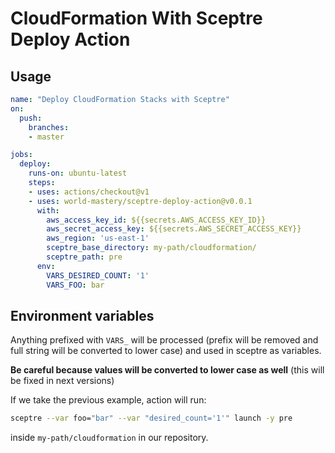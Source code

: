# CloudFormation With Sceptre Deploy Action


## Usage
```yaml
name: "Deploy CloudFormation Stacks with Sceptre"
on: 
  push:
    branches:
    - master

jobs:
  deploy:
    runs-on: ubuntu-latest
    steps:
    - uses: actions/checkout@v1
    - uses: world-mastery/sceptre-deploy-action@v0.0.1
      with:
        aws_access_key_id: ${{secrets.AWS_ACCESS_KEY_ID}}
        aws_secret_access_key: ${{secrets.AWS_SECRET_ACCESS_KEY}}
        aws_region: 'us-east-1'
        sceptre_base_directory: my-path/cloudformation/
        sceptre_path: pre
      env:
        VARS_DESIRED_COUNT: '1'
        VARS_FOO: bar
```

## Environment variables
Anything prefixed with `VARS_` will be processed (prefix will be removed and full string will be converted to lower case) and used in sceptre as variables.


**Be careful because values will be converted to lower case as well** (this will be fixed in next versions)


If we take the previous example, action will run:
```bash
sceptre --var foo="bar" --var "desired_count='1'" launch -y pre
```
inside `my-path/cloudformation` in our repository.

